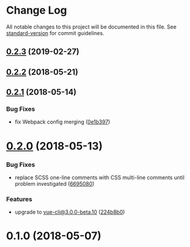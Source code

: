 # Change Log

All notable changes to this project will be documented in this file. See [standard-version](https://github.com/conventional-changelog/standard-version) for commit guidelines.

## [0.2.3](https://github.com/webdenim/vue-cli-plugin-material/compare/0.2.2...0.2.3) (2019-02-27)



<a name="0.2.2"></a>
## [0.2.2](https://github.com/webdenim/vue-cli-plugin-material/compare/0.2.1...0.2.2) (2018-05-21)



<a name="0.2.1"></a>
## [0.2.1](https://github.com/webdenim/vue-cli-plugin-material/compare/0.2.0...0.2.1) (2018-05-14)


### Bug Fixes

* fix Webpack config merging ([0e1b397](https://github.com/webdenim/vue-cli-plugin-material/commit/0e1b397))



<a name="0.2.0"></a>
# [0.2.0](https://github.com/webdenim/vue-cli-plugin-material/compare/0.1.0...0.2.0) (2018-05-13)


### Bug Fixes

* replace SCSS one-line comments with CSS multi-line comments until problem investigated ([6695080](https://github.com/webdenim/vue-cli-plugin-material/commit/6695080))


### Features

* upgrade to vue-cli@3.0.0-beta.10 ([224b8b0](https://github.com/webdenim/vue-cli-plugin-material/commit/224b8b0))



<a name="0.1.0"></a>
# 0.1.0 (2018-05-07)
